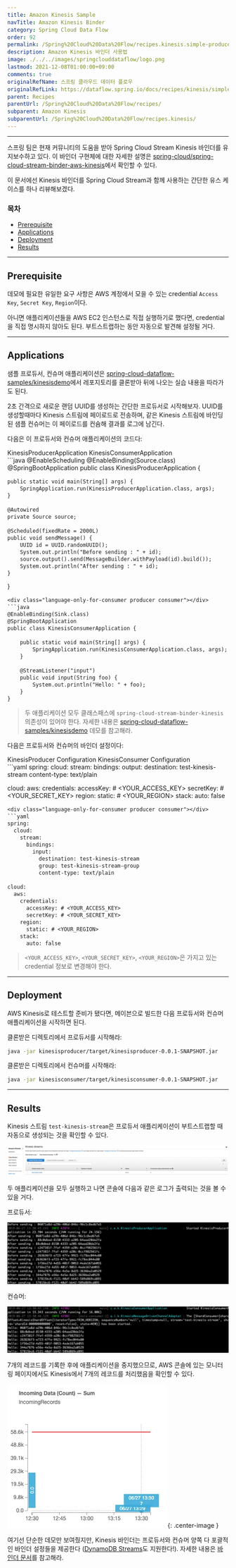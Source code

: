 ```yaml
---
title: Amazon Kinesis Sample
navTitle: Amazon Kinesis Binder
category: Spring Cloud Data Flow
order: 92
permalink: /Spring%20Cloud%20Data%20Flow/recipes.kinesis.simple-producer-consumer/
description: Amazon Kinesis 바인더 사용법
image: ./../../images/springclouddataflow/logo.png
lastmod: 2021-12-08T01:00:00+09:00
comments: true
originalRefName: 스프링 클라우드 데이터 플로우
originalRefLink: https://dataflow.spring.io/docs/recipes/kinesis/simple-producer-consumer/
parent: Recipes
parentUrl: /Spring%20Cloud%20Data%20Flow/recipes/
subparent: Amazon Kinesis
subparentUrl: /Spring%20Cloud%20Data%20Flow/recipes.kinesis/
---
```

<script>defaultLanguages = ['producer']</script>

---

스프링 팀은 현재 커뮤니티의 도움을 받아 Spring Cloud Stream Kinesis 바인더를 유지보수하고 있다. 이 바인더 구현체에 대한 자세한 설명은 [spring-cloud/spring-cloud-stream-binder-aws-kinesis](https://github.com/spring-cloud/spring-cloud-stream-binder-aws-kinesis)에서 확인할 수 있다.

이 문서에선 Kinesis 바인더를 Spring Cloud Stream과 함께 사용하는 간단한 유스 케이스를 하나 리뷰해보겠다.

### 목차

- [Prerequisite](#prerequisite)
- [Applications](#applications)
- [Deployment](#deployment)
- [Results](#results)

---

## Prerequisite

데모에 필요한 유일한 요구 사항은 AWS 계정에서 모을 수 있는 credential `Access Key`, `Secret Key`, `Region`이다.

아니면 애플리케이션들을 AWS EC2 인스턴스로 직접 실행하기로 했다면, credential을 직접 명시하지 않아도 된다. 부트스트랩하는 동안 자동으로 발견해 설정될 거다.

---

## Applications

샘플 프로듀서, 컨슈머 애플리케이션은 [spring-cloud-dataflow-samples/kinesisdemo](https://github.com/spring-cloud/spring-cloud-dataflow-samples/tree/master/dataflow-website/recipes/kinesisdemo)에서 레포지토리를 클론받아 뒤에 나오는 실습 내용을 따라가도 된다.

2초 간격으로 새로운 랜덤 UUID를 생성하는 간단한 프로듀서로 시작해보자. UUID를 생성할때마다 Kinesis 스트림에 페이로드로 전송하며, 같은 Kinesis 스트림에 바인딩된 샘플 컨슈머는 이 페이로드를 컨슘해 결과를 로그에 남긴다.

다음은 이 프로듀서와 컨슈머 애플리케이션의 코드다:

<div class="switch-language-wrapper producer consumer">
<span class="switch-language producer">KinesisProducerApplication</span>
<span class="switch-language consumer">KinesisConsumerApplication</span>
</div>
<div class="language-only-for-producer producer consumer"></div>
```java
@EnableScheduling
@EnableBinding(Source.class)
@SpringBootApplication
public class KinesisProducerApplication {

	public static void main(String[] args) {
		SpringApplication.run(KinesisProducerApplication.class, args);
	}

	@Autowired
	private Source source;

	@Scheduled(fixedRate = 2000L)
	public void sendMessage() {
		UUID id = UUID.randomUUID();
		System.out.println("Before sending : " + id);
		source.output().send(MessageBuilder.withPayload(id).build());
		System.out.println("After sending : " + id);
	}
}
```
<div class="language-only-for-consumer producer consumer"></div>
```java
@EnableBinding(Sink.class)
@SpringBootApplication
public class KinesisConsumerApplication {

	public static void main(String[] args) {
		SpringApplication.run(KinesisConsumerApplication.class, args);
	}

	@StreamListener("input")
	public void input(String foo) {
		System.out.println("Hello: " + foo);
	}
}
```

> 두 애플리케이션 모두 클래스패스에 `spring-cloud-stream-binder-kinesis` 의존성이 있어야 한다. 자세한 내용은 [spring-cloud-dataflow-samples/kinesisdemo](https://github.com/spring-cloud/spring-cloud-dataflow-samples/tree/master/dataflow-website/recipes/kinesisdemo) 데모를 참고해라.

다음은 프로듀서와 컨슈머의 바인더 설정이다:

<div class="switch-language-wrapper producer consumer">
<span class="switch-language producer">KinesisProducer Configuration</span>
<span class="switch-language consumer">KinesisConsumer Configuration</span>
</div>
<div class="language-only-for-producer producer consumer"></div>
```yaml
spring:
  cloud:
    stream:
      bindings:
        output:
          destination: test-kinesis-stream
          content-type: text/plain

cloud:
  aws:
    credentials:
      accessKey: # <YOUR_ACCESS_KEY>
      secretKey: # <YOUR_SECRET_KEY>
    region:
      static: # <YOUR_REGION>
    stack:
      auto: false
```
<div class="language-only-for-consumer producer consumer"></div>
```yaml
spring:
  cloud:
    stream:
      bindings:
        input:
          destination: test-kinesis-stream
          group: test-kinesis-stream-group
          content-type: text/plain

cloud:
  aws:
    credentials:
      accessKey: # <YOUR_ACCESS_KEY>
      secretKey: # <YOUR_SECRET_KEY>
    region:
      static: # <YOUR_REGION>
    stack:
      auto: false
```

> `<YOUR_ACCESS_KEY>`, `<YOUR_SECRET_KEY>`, `<YOUR_REGION>`은 가지고 있는 credential 정보로 변경해야 한다.

---

## Deployment

AWS Kinesis로 테스트할 준비가 됐다면, 메이븐으로 빌드한 다음 프로듀서와 컨슈머 애플리케이션을 시작하면 된다.

클론받은 디렉토리에서 프로듀서를 시작해라:

```bash
java -jar kinesisproducer/target/kinesisproducer-0.0.1-SNAPSHOT.jar
```

클론받은 디렉토리에서 컨슈머를 시작해라:

```bash
java -jar kinesisconsumer/target/kinesisconsumer-0.0.1-SNAPSHOT.jar
```

---

## Results

Kinesis 스트림 `test-kinesis-stream`은 프로듀서 애플리케이션이 부트스트랩할 때 자동으로 생성되는 것을 확인할 수 있다.

![Kinesis Stream Listing](./../../images/springclouddataflow/Kinesis-Stream-Listing.webp)

두 애플리케이션을 모두 실행하고 나면 콘솔에 다음과 같은 로그가 출력되는 것을 볼 수 있을 거다.

프로듀서:

![Producer Output](./../../images/springclouddataflow/Producer-Output.webp)

컨슈머:

![Consumer Output](./../../images/springclouddataflow/Consumer-Output.webp)

7개의 레코드를 기록한 후에 애플리케이션을 중지했으므로, AWS 콘솔에 있는 모니터링 페이지에서도 Kinesis에서 7개의 레코드를 처리했음을 확인할 수 있다.

![Total Number of Records](./../../images/springclouddataflow/Total-Records-In-Kinesis.webp){: .center-image }

여기선 단순한 데모만 보여줬지만, Kinesis 바인더는 프로듀서와 컨슈머 양쪽 다 포괄적인 바인더 설정들을 제공한다 ([DynamoDB Streams](https://github.com/spring-cloud/spring-cloud-stream-binder-aws-kinesis/blob/master/spring-cloud-stream-binder-kinesis-docs/src/main/asciidoc/overview.adoc#dynamodb-streams)도 지원한다!). 자세한 내용은 [바인더 문서](https://github.com/spring-cloud/spring-cloud-stream-binder-aws-kinesis/blob/master/spring-cloud-stream-binder-kinesis-docs/src/main/asciidoc/overview.adoc#configuration-options)를 참고해라.